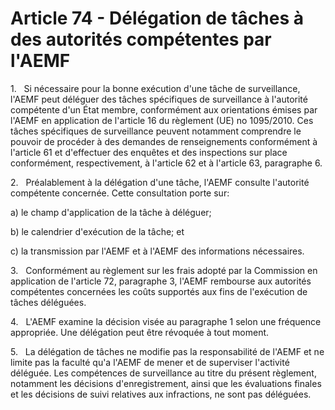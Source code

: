 # Article 74 - Délégation de tâches à des autorités compétentes par l'AEMF


1.   Si nécessaire pour la bonne exécution d'une tâche de surveillance, l'AEMF peut déléguer des tâches spécifiques de surveillance à l'autorité compétente d'un État membre, conformément aux orientations émises par l'AEMF en application de l'article 16 du règlement (UE) no 1095/2010. Ces tâches spécifiques de surveillance peuvent notamment comprendre le pouvoir de procéder à des demandes de renseignements conformément à l'article 61 et d'effectuer des enquêtes et des inspections sur place conformément, respectivement, à l'article 62 et à l'article 63, paragraphe 6.

2.   Préalablement à la délégation d'une tâche, l'AEMF consulte l'autorité compétente concernée. Cette consultation porte sur:

a) le champ d'application de la tâche à déléguer;

b) le calendrier d'exécution de la tâche; et

c) la transmission par l'AEMF et à l'AEMF des informations nécessaires.

3.   Conformément au règlement sur les frais adopté par la Commission en application de l'article 72, paragraphe 3, l'AEMF rembourse aux autorités compétentes concernées les coûts supportés aux fins de l'exécution de tâches déléguées.

4.   L'AEMF examine la décision visée au paragraphe 1 selon une fréquence appropriée. Une délégation peut être révoquée à tout moment.

5.   La délégation de tâches ne modifie pas la responsabilité de l'AEMF et ne limite pas la faculté qu'a l'AEMF de mener et de superviser l'activité déléguée. Les compétences de surveillance au titre du présent règlement, notamment les décisions d'enregistrement, ainsi que les évaluations finales et les décisions de suivi relatives aux infractions, ne sont pas déléguées.
